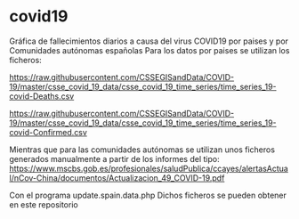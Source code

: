 # covid19
Gráfica de fallecimientos diarios a causa del virus COVID19 por paises y por Comunidades autónomas españolas
Para los datos por paises se utilizan los ficheros:

https://raw.githubusercontent.com/CSSEGISandData/COVID-19/master/csse_covid_19_data/csse_covid_19_time_series/time_series_19-covid-Deaths.csv

https://raw.githubusercontent.com/CSSEGISandData/COVID-19/master/csse_covid_19_data/csse_covid_19_time_series/time_series_19-covid-Confirmed.csv

Mientras que para las comunidades autónomas se utilizan unos ficheros generados manualmente a partir de los informes del tipo:
https://www.mscbs.gob.es/profesionales/saludPublica/ccayes/alertasActual/nCov-China/documentos/Actualizacion_49_COVID-19.pdf

Con el programa update.spain.data.php
Dichos ficheros se pueden obtener en este repositorio
